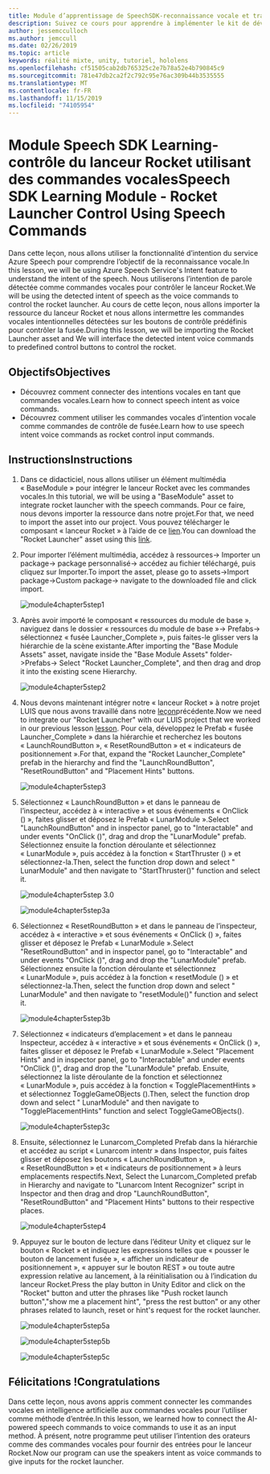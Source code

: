 ```yaml
---
title: Module d’apprentissage de SpeechSDK-reconnaissance vocale et transcription
description: Suivez ce cours pour apprendre à implémenter le kit de développement logiciel (SDK) Azure Speech dans une application de réalité mixte.
author: jessemcculloch
ms.author: jemccull
ms.date: 02/26/2019
ms.topic: article
keywords: réalité mixte, unity, tutoriel, hololens
ms.openlocfilehash: cf51505cab2db765325c2e7b78a52e4b790845c9
ms.sourcegitcommit: 781e47db2ca2f2c792c95e76ac309b44b3535555
ms.translationtype: MT
ms.contentlocale: fr-FR
ms.lasthandoff: 11/15/2019
ms.locfileid: "74105954"
---
```

# <a name="speech-sdk-learning-module---rocket-launcher-control-using-speech-commands"></a><span data-ttu-id="af863-104">Module Speech SDK Learning-contrôle du lanceur Rocket utilisant des commandes vocales</span><span class="sxs-lookup"><span data-stu-id="af863-104">Speech SDK Learning Module - Rocket Launcher Control Using Speech Commands</span></span>

<span data-ttu-id="af863-105">Dans cette leçon, nous allons utiliser la fonctionnalité d’intention du service Azure Speech pour comprendre l’objectif de la reconnaissance vocale.</span><span class="sxs-lookup"><span data-stu-id="af863-105">In this lesson, we will be using Azure Speech Service's Intent feature to understand the intent of the speech.</span></span> <span data-ttu-id="af863-106">Nous utiliserons l’intention de parole détectée comme commandes vocales pour contrôler le lanceur Rocket.</span><span class="sxs-lookup"><span data-stu-id="af863-106">We will be using the detected intent of speech as the voice commands to control the rocket launcher.</span></span> <span data-ttu-id="af863-107">Au cours de cette leçon, nous allons importer la ressource du lanceur Rocket et nous allons intermettre les commandes vocales intentionnelles détectées sur les boutons de contrôle prédéfinis pour contrôler la fusée.</span><span class="sxs-lookup"><span data-stu-id="af863-107">During this lesson, we will be importing the Rocket Launcher asset and We will interface the detected intent voice commands to predefined control buttons to control the rocket.</span></span>

## <a name="objectives"></a><span data-ttu-id="af863-108">Objectifs</span><span class="sxs-lookup"><span data-stu-id="af863-108">Objectives</span></span>

- <span data-ttu-id="af863-109">Découvrez comment connecter des intentions vocales en tant que commandes vocales.</span><span class="sxs-lookup"><span data-stu-id="af863-109">Learn how to connect speech intent as voice commands.</span></span>
- <span data-ttu-id="af863-110">Découvrez comment utiliser les commandes vocales d’intention vocale comme commandes de contrôle de fusée.</span><span class="sxs-lookup"><span data-stu-id="af863-110">Learn how to use speech intent voice commands as rocket control input commands.</span></span>

## <a name="instructions"></a><span data-ttu-id="af863-111">Instructions</span><span class="sxs-lookup"><span data-stu-id="af863-111">Instructions</span></span>

1. <span data-ttu-id="af863-112">Dans ce didacticiel, nous allons utiliser un élément multimédia « BaseModule » pour intégrer le lanceur Rocket avec les commandes vocales.</span><span class="sxs-lookup"><span data-stu-id="af863-112">In this tutorial, we will be using a "BaseModule" asset to integrate rocket launcher with the speech commands.</span></span> <span data-ttu-id="af863-113">Pour ce faire, nous devons importer la ressource dans notre projet.</span><span class="sxs-lookup"><span data-stu-id="af863-113">For that, we need to import the asset into our project.</span></span> <span data-ttu-id="af863-114">Vous pouvez télécharger le composant « lanceur Rocket » à l’aide de ce [lien](https://github.com/microsoft/MixedRealityLearning/releases/download/getting-started-v2.1.0.0/Unity.HoloLens2.GettingStarted.Tutorials.Asset.2.1.0.0.unitypackage).</span><span class="sxs-lookup"><span data-stu-id="af863-114">You can download the "Rocket Launcher" asset using this [link](https://github.com/microsoft/MixedRealityLearning/releases/download/getting-started-v2.1.0.0/Unity.HoloLens2.GettingStarted.Tutorials.Asset.2.1.0.0.unitypackage).</span></span>

2. <span data-ttu-id="af863-115">Pour importer l’élément multimédia, accédez à ressources-> Importer un package-> package personnalisé-> accédez au fichier téléchargé, puis cliquez sur Importer.</span><span class="sxs-lookup"><span data-stu-id="af863-115">To import the asset, please go to assets->Import package->Custom package-> navigate to the downloaded file and click import.</span></span>

    ![module4chapter5step1](images/module4chapter5step1.PNG)

3. <span data-ttu-id="af863-117">Après avoir importé le composant « ressources du module de base », naviguez dans le dossier « ressources du module de base »-> Prefabs-> sélectionnez « fusée Launcher_Complete », puis faites-le glisser vers la hiérarchie de la scène existante.</span><span class="sxs-lookup"><span data-stu-id="af863-117">After importing the  "Base Module Assets" asset, navigate inside the "Base Module Assets" folder->Prefabs-> Select "Rocket Launcher_Complete", and then drag and drop it into the existing scene Hierarchy.</span></span>

    ![module4chapter5step2](images/module4chapter5step2.PNG)

4. <span data-ttu-id="af863-119">Nous devons maintenant intégrer notre « lanceur Rocket » à notre projet LUIS que nous avons travaillé dans notre [leçon](mrlearning-speechSDK-ch4.md)précédente.</span><span class="sxs-lookup"><span data-stu-id="af863-119">Now we need to integrate our "Rocket Launcher" with our LUIS project that we worked in our previous lesson [lesson](mrlearning-speechSDK-ch4.md).</span></span> <span data-ttu-id="af863-120">Pour cela, développez le Prefab « fusée Launcher_Complete » dans la hiérarchie et recherchez les boutons « LaunchRoundButton », « ResetRoundButton » et « indicateurs de positionnement ».</span><span class="sxs-lookup"><span data-stu-id="af863-120">For that, expand the "Rocket Launcher_Complete" prefab in the hierarchy and find the "LaunchRoundButton", "ResetRoundButton" and "Placement Hints" buttons.</span></span>

    ![module4chapter5step3](images/module4chapter5step3.PNG)

5. <span data-ttu-id="af863-122">Sélectionnez « LaunchRoundButton » et dans le panneau de l’inspecteur, accédez à « interactive » et sous événements « OnClick () », faites glisser et déposez le Prefab « LunarModule ».</span><span class="sxs-lookup"><span data-stu-id="af863-122">Select "LaunchRoundButton" and in inspector panel, go to "Interactable" and under events "OnClick ()", drag and drop the "LunarModule" prefab.</span></span> <span data-ttu-id="af863-123">Sélectionnez ensuite la fonction déroulante et sélectionnez « LunarModule », puis accédez à la fonction « StartThruster () » et sélectionnez-la.</span><span class="sxs-lookup"><span data-stu-id="af863-123">Then, select the function drop down and select " LunarModule" and then navigate to "StartThruster()" function and select it.</span></span>

    ![module4chapter5step 3.0](images/module4chapter5step3.0.PNG)

    ![module4chapter5step3a](images/module4chapter5step3a.PNG)

6. <span data-ttu-id="af863-126">Sélectionnez « ResetRoundButton » et dans le panneau de l’inspecteur, accédez à « interactive » et sous événements « OnClick () », faites glisser et déposez le Prefab « LunarModule ».</span><span class="sxs-lookup"><span data-stu-id="af863-126">Select "ResetRoundButton" and in inspector panel, go to "Interactable" and under events "OnClick ()", drag and drop the "LunarModule" prefab.</span></span> <span data-ttu-id="af863-127">Sélectionnez ensuite la fonction déroulante et sélectionnez « LunarModule », puis accédez à la fonction « resetModule () » et sélectionnez-la.</span><span class="sxs-lookup"><span data-stu-id="af863-127">Then, select the function drop down and select " LunarModule" and then navigate to "resetModule()" function and select it.</span></span>

    ![module4chapter5step3b](images/module4chapter5step3b.PNG)

7. <span data-ttu-id="af863-129">Sélectionnez « indicateurs d’emplacement » et dans le panneau Inspecteur, accédez à « interactive » et sous événements « OnClick () », faites glisser et déposez le Prefab « LunarModule ».</span><span class="sxs-lookup"><span data-stu-id="af863-129">Select "Placement Hints" and in inspector panel, go to "Interactable" and under events "OnClick ()", drag and drop the "LunarModule" prefab.</span></span> <span data-ttu-id="af863-130">Ensuite, sélectionnez la liste déroulante de la fonction et sélectionnez « LunarModule », puis accédez à la fonction « TogglePlacementHints » et sélectionnez ToggleGameOBjects ().</span><span class="sxs-lookup"><span data-stu-id="af863-130">Then, select the function drop down and select " LunarModule" and then navigate to "TogglePlacementHints" function and select ToggleGameOBjects().</span></span>

    ![module4chapter5step3c](images/module4chapter5step3c.PNG)

8. <span data-ttu-id="af863-132">Ensuite, sélectionnez le Lunarcom_Completed Prefab dans la hiérarchie et accédez au script « Lunarcom intentr » dans Inspector, puis faites glisser et déposez les boutons « LaunchRoundButton », « ResetRoundButton » et « indicateurs de positionnement » à leurs emplacements respectifs.</span><span class="sxs-lookup"><span data-stu-id="af863-132">Next, Select the Lunarcom_Completed prefab in Hierarchy and navigate to "Lunarcom Intent Recognizer" script in Inspector and then drag and drop  "LaunchRoundButton", "ResetRoundButton" and "Placement Hints" buttons to their respective places.</span></span>

    ![module4chapter5step4](images/module4chapter5step4.PNG)

9. <span data-ttu-id="af863-134">Appuyez sur le bouton de lecture dans l’éditeur Unity et cliquez sur le bouton « Rocket » et indiquez les expressions telles que « pousser le bouton de lancement fusée », « afficher un indicateur de positionnement », « appuyer sur le bouton REST » ou toute autre expression relative au lancement, à la réinitialisation ou à l’indication du lanceur Rocket.</span><span class="sxs-lookup"><span data-stu-id="af863-134">Press the play button in Unity Editor and click on the "Rocket" button and utter the phrases like "Push rocket launch button","show me a placement hint", "press the rest button" or any other phrases related to launch, reset or hint's request for the rocket launcher.</span></span>

    ![module4chapter5step5a](images/module4chapter5step5a.PNG)

    ![module4chapter5step5b](images/module4chapter5step5b.PNG)

    ![module4chapter5step5c](images/module4chapter5step5c.PNG)

## <a name="congratulations"></a><span data-ttu-id="af863-138">Félicitations !</span><span class="sxs-lookup"><span data-stu-id="af863-138">Congratulations</span></span>

<span data-ttu-id="af863-139">Dans cette leçon, nous avons appris comment connecter les commandes vocales en intelligence artificielle aux commandes vocales pour l’utiliser comme méthode d’entrée.</span><span class="sxs-lookup"><span data-stu-id="af863-139">In this lesson, we learned how to connect the AI-powered speech commands to voice commands to use it as an input method.</span></span> <span data-ttu-id="af863-140">À présent, notre programme peut utiliser l’intention des orateurs comme des commandes vocales pour fournir des entrées pour le lanceur Rocket.</span><span class="sxs-lookup"><span data-stu-id="af863-140">Now our program can use the speakers intent as voice commands to give inputs for the rocket launcher.</span></span>
